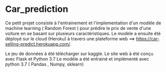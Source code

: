 # Car_prediction

Ce petit projet consiste à l'entrainement et l'implementation d'un modèle de machine learning ( Random Forest ) pour prédire le prix de vente d'une voiture en se basant sur plusieurs caractéristiques. Le modèle a ensuite été déployé sur le cloud (Heroku) à travers une plateforme web ==> https://car-selling-predict.herokuapp.com/.

Le jeu de données à été télécharger sur kaggle.
Le site web à été conçu avec Flask et Python 3.7
Le modèle a été entrainé et implémenté avec python 3.7 ( Pandas , Numpy, sklearn)
